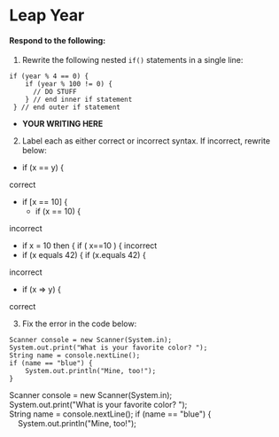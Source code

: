 # Leap Year
#### Respond to the following:

1. Rewrite the following nested `if()` statements in a single line:
  ```
  if (year % 4 == 0) {
      if (year % 100 != 0) {
        // DO STUFF
      } // end inner if statement
   } // end outer if statement
  ```
  * **YOUR WRITING HERE**


2. Label each as either correct or incorrect syntax. If incorrect, rewrite below:
  * if (x == y) {

correct
  * if [x == 10] {
    * if (x == 10) {

incorrect
  * if x = 10 then {
if ( x==10 ) {
incorrect
  * if (x equals 42) {
if (x.equals 42) {

incorrect
  * if (x => y) {

correct

3. Fix the error in the code below:

  ```
  Scanner console = new Scanner(System.in);
  System.out.print("What is your favorite color? ");
  String name = console.nextLine();
  if (name == "blue") {
      System.out.println("Mine, too!");
  }
  ```

Scanner console = new Scanner(System.in);
  System.out.print("What is your favorite color? ");
  String name = console.nextLine();
  if (name == "blue") {
      System.out.println("Mine, too!");
